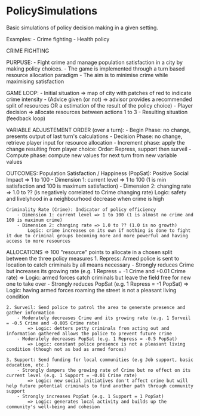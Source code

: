 # PolicySimulations

Basic simulations of policy decision making in a given setting.

Examples:
    - Crime fighting
    - Health policy

CRIME FIGHTING

PURPUSE:
    - Fight crime and manage population satisfaction in a city by making policy choices. 
    - The game is implemented through a turn based resource allocation paradigm
    - The aim is to minimise crime while maximising satisfaction

GAME LOOP:
    - Initial situation => map of city with patches of red to indicate crime intensity
    - (Advice given (or not) => advisor provides a recommended split of resources OR a estimation of the result of the policy choice)
    - Player decision => allocate resources between actions 1 to 3
    - Resulting situation (feedback loop)

VARIABLE ADJUSTEMENT ORDER (over a turn):
    - Begin Phase: no change, presents output of last turn's calculations
    - Decision Phase: no change, retrieve player input for resource allocation
    - Increment phase: apply the change resulting from player choice:
        Order: Repress, support then surveil
    - Compute phase: compute new values for next turn from new variable values 

OUTCOMES:
    Population Satisfaction / Happiness (PopSat): Positive Social Impact => 1 to 100
        - Dimension 1: current level => 1 to 100 (1 is min satisfaction and 100 is maximum satisfaction)
        - Dimension 2: changing rate => 1.0 to ?? (is negatively correlated to Crime changing rate)
            Logic: safety and livelyhood in a neighbourhood decrease when crime is high

    Criminality Rate (Crime): Indicator of policy efficiency 
        - Dimension 1: current level => 1 to 100 (1 is almost no crime and 100 is maximum crime)
        - Dimension 2: changing rate => 1.0 to ?? (1.0 is no growth)
            Logic: crime increases on its own if nothing is done to fight it due to criminal groups becoming more and more powerful and having access to more resources
        

ALLOCATIONS => 100 "resource" points to allocate in a chosen split between the three policy measures
    1. Repress: Armed police is sent to location to catch criminals by all means necessary
        - Strongly reduces Crime but increases its growing rate (e.g. 1 Repress = -1 Crime and +0.01 Crime rate)
            => Logic: armed forces catch criminals but leave the field free for new one to take over
        - Strongly reduces PopSat (e.g. 1 Repress = -1 PopSat)
            => Logic: having armed forces roaming the street is not a pleasant living condition 

    2. Surveil: Send police to patrol the area to generate presence and gather information
        - Moderately decreases Crime and its growing rate (e.g. 1 Surveil = -0.5 Crime and -0.005 Crime rate)
            => Logic: detters petty criminals from acting out and information gathered allows the police to prevent future crime
        - Moderately decreases PopSat (e.g. 1 Repress = -0.5 PopSat)
            => Logic: constant police presence is not a pleasant living condition (though not as bad as armed forces)
    
    3. Support: Send funding for local communities (e.g Job support, basic education, etc.)
        - Strongly dampers the growing rate of Crime but no effect on its current level (e.g. 1 Support = -0.01 Crime rate)
            => Logic: new social initiatives don't affect crime but will help future potential criminals to find another path through community support
        - Strongly increases PopSat (e.g. 1 Support = 1 PopSat)
            => Logic: generates local activity and builds up the community's well-being and cohesion